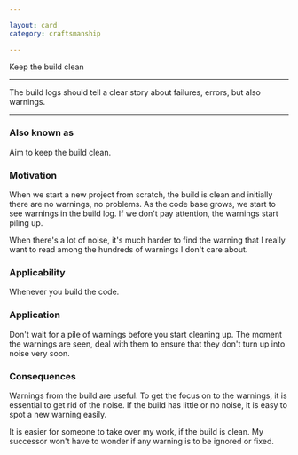 ```yaml
---

layout: card
category: craftsmanship

---
```


Keep the build clean

---

The build logs should tell a clear story about failures, errors, but also warnings.

---

### Also known as

Aim to keep the build clean.

### Motivation

When we start a new project from scratch, the build is clean and initially there are no warnings, no problems. As the code base grows, we start to see warnings in the build log. If we don't pay attention, the warnings start piling up.

When there's a lot of noise, it's much harder to find the warning that I really want to read among the hundreds of warnings I don't care about.

### Applicability

Whenever you build the code.

### Application

Don't wait for a pile of warnings before you start cleaning up. The moment the warnings are seen, deal with them to ensure that they don't turn up into noise very soon.

### Consequences

Warnings from the build are useful. To get the focus on to the warnings, it is essential to get rid of the noise. If the build has little or no noise, it is easy to spot a new warning easily.

It is easier for someone to take over my work, if the build is clean. My successor won't have to wonder if any warning is to be ignored or fixed.
